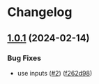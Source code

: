 # Changelog

## [1.0.1](https://github.com/Eventiva/bit-branch-lane/compare/github-action-v1.0.0...github-action-v1.0.1) (2024-02-14)


### Bug Fixes

* use inputs ([#2](https://github.com/Eventiva/bit-branch-lane/issues/2)) ([f262d98](https://github.com/Eventiva/bit-branch-lane/commit/f262d98d1b37994bf0a06fc15633220321948ee1))
